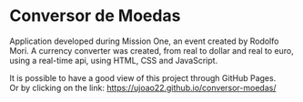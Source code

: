 # Conversor de Moedas
Application developed during Mission One, an event created by Rodolfo Mori. A currency converter was created, from real to dollar and real to euro, using a real-time api, using HTML, CSS and JavaScript.

It is possible to have a good view of this project through GitHub Pages. </br>
Or by clicking on the link: https://ujoao22.github.io/conversor-moedas/
